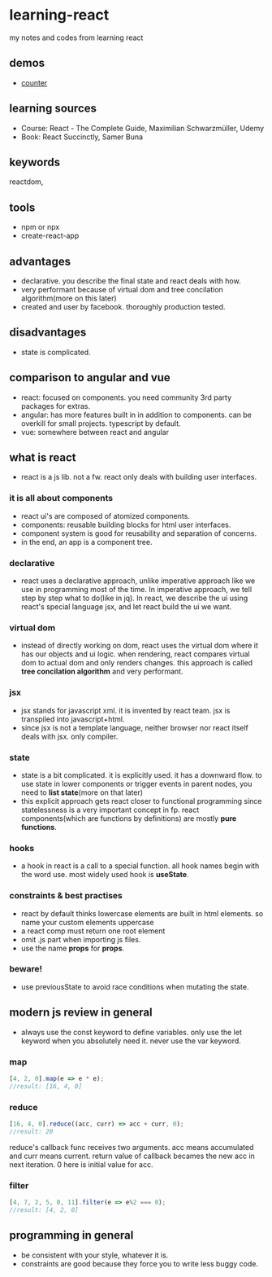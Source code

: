 # learning-react
my notes and codes from learning react

## demos

* [counter](src/counter)

## learning sources
* Course: React - The Complete Guide, Maximilian Schwarzmüller, Udemy
* Book: React Succinctly, Samer Buna

## keywords
reactdom, 

## tools
* npm or npx
* create-react-app

## advantages
* declarative. you describe the final state and react deals with how.
* very performant because of virtual dom and tree concilation algorithm(more on this later)
* created and user by facebook. thoroughly production tested.

## disadvantages
* state is complicated.

## comparison to angular and vue
* react: focused on components. you need community 3rd party packages for extras.
* angular: has more features built in in addition to components. can be overkill for small projects. typescript by default.
* vue: somewhere between react and angular


## what is react
* react is a js lib. not a fw. react only deals with building user interfaces. 

### it is all about components
* react ui's are composed of atomized components.
* components: reusable building blocks for html user interfaces.
* component system is good for reusability and separation of concerns.
* in the end, an app is a component tree.


### declarative 
* react uses a declarative approach, unlike imperative approach like we use in programming most of the time. In imperative approach, we tell step by step what to do(like in jq). In react, we describe the ui using react's special language jsx, and let react build the ui we want.

### virtual dom
* instead of directly working on dom, react uses the virtual dom where it has our objects and ui logic. when rendering, react compares virtual dom to actual dom and only renders changes. this approach is called **tree concilation algorithm** and very performant.

### jsx
* jsx stands for javascript xml. it is invented by react team. jsx is transpiled into javascript+html.
* since jsx is not a template language, neither browser nor react itself deals with jsx. only compiler.

### state
* state is a bit complicated. it is explicitly used. it has a downward flow. to use state in lower components or trigger events in parent nodes, you need to **list state**(more on that later)
* this explicit approach gets react closer to functional programming since statelessness is a very important concept in fp. react components(which are functions by definitions) are mostly **pure functions**.

### hooks

* a hook in react is a call to a special function. all hook names begin with the word use. most widely used hook is **useState**.

### constraints & best practises
* react by default thinks lowercase elements are built in html elements. so name your custom elements uppercase
* a react comp must return one root element
* omit .js part when importing js files.
* use the name **props** for **props**.

### beware!
* use previousState to avoid race conditions when mutating the state.

## modern js review in general
* always use the const keyword to define variables. only use the let keyword when you absolutely need it. never use the var keyword.

### map

```js
[4, 2, 0].map(e => e * e);
//result: [16, 4, 0]
```

### reduce
```js
[16, 4, 0].reduce((acc, curr) => acc + curr, 0);
//result: 20
```

reduce's callback func receives two arguments. acc means accumulated and curr means current. return value of callback becames the new acc in next iteration. 0 here is initial value for acc.

### filter
```js
[4, 7, 2, 5, 0, 11].filter(e => e%2 === 0);
//result: [4, 2, 0]
```

## programming in general
* be consistent with your style, whatever it is.
* constraints are good because they force you to write less buggy code.